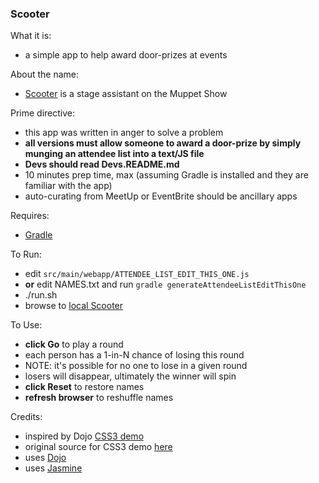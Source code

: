 ### Scooter

What it is:
* a simple app to help award door-prizes at events

About the name:
* [Scooter](http://muppet.wikia.com/wiki/Scooter) is a stage assistant on the Muppet Show

Prime directive:
* this app was written in anger to solve a problem
* **all versions must allow someone to award a door-prize by simply munging an attendee list into a text/JS file**
* **Devs should read Devs.README.md**
* 10 minutes prep time, max (assuming Gradle is installed and they are familiar with the app)
* auto-curating from MeetUp or EventBrite should be ancillary apps

Requires:
* [Gradle](http://gradle.org)

To Run:
* edit `src/main/webapp/ATTENDEE_LIST_EDIT_THIS_ONE.js`
* **or** edit NAMES.txt and run `gradle generateAttendeeListEditThisOne`
* ./run.sh
* browse to [local Scooter](http://localhost:8787/scooter/index.html)

To Use:
* **click Go** to play a round
* each person has a 1-in-N chance of losing this round
* NOTE: it's possible for no one to lose in a given round
* losers will disappear, ultimately the winner will spin
* **click Reset** to restore names
* **refresh browser** to reshuffle names

Credits:
* inspired by Dojo [CSS3 demo](http://demos.dojotoolkit.org/demos/css3/demo.html)
* original source for CSS3 demo [here](https://github.com/dojo/demos/tree/master/css3)
* uses [Dojo](http://dojotoolkit.org/)
* uses [Jasmine](http://jasmine.github.io/)


